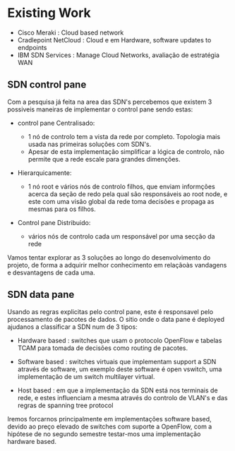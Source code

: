 # Existing Work

 - Cisco Meraki  :  Cloud based network
 - Cradlepoint NetCloud  :  Cloud e em Hardware, software updates to endpoints
 - IBM SDN Services : Manage Cloud Networks, avaliação de estratégia WAN

## SDN control pane  

Com a pesquisa já feita na area das SDN's percebemos que existem 3 possiveis maneiras de implementar o control pane sendo estas:  

 - control pane Centralisado:
    - 1 nó de controlo tem a vista da rede por completo. Topologia mais usada nas primeiras soluções com SDN's.
    - Apesar de esta implementação simplificar a lógica de controlo, não permite que a rede escale para grandes dimenções.

 - Hierarquicamente:
    - 1 nó root e vários nós de controlo filhos, que enviam informções acerca da seção de redo pela qual são responsáveis ao root node, e este com uma visão global da rede toma decisões e propaga as mesmas para os filhos.

 - Control pane Distribuido:  
   - vários nós de controlo cada um responsável por uma secção da rede

Vamos tentar explorar as 3 soluções ao longo do desenvolvimento do projeto, de forma a adquirir melhor conhecimento em relaçãoàs vandagens e desvantagens de cada uma.  

## SDN data pane

Usando as regras explicitas pelo control pane, este é responsavel pelo processamento de pacotes de dados. O sitio onde o data pane é deployed ajudanos a classificar a SDN num de 3 tipos:  

  - Hardware based : switches que usam o protocolo OpenFlow e tabelas TCAM para tomada de decisões como routing de pacotes.

  - Software based : switches virtuais que implementam support a SDN através de software, um exemplo deste software é open vswitch, uma implementação de um switch multilayer virtual. 

  - Host based : em que a implementação da SDN está nos terminais de rede, e estes influenciam a mesma através do controlo de VLAN's e das regras de spanning tree protocol
    
Iremos forcarnos principalmente em implementações software based, devido ao preço elevado de switches com suporte a OpenFlow, com a hipótese de no segundo semestre testar-mos uma implementação hardware based.

